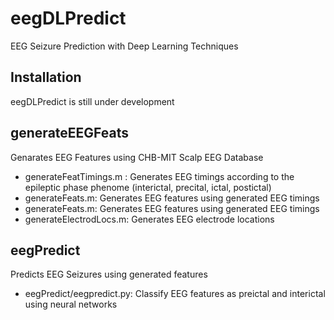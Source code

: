 # eegDLPredict
EEG Seizure Prediction with Deep Learning Techniques

## Installation
eegDLPredict  is still under development

## generateEEGFeats 
Genarates EEG Features using CHB-MIT Scalp EEG Database
- generateFeatTimings.m : Generates EEG timings according to the epileptic phase phenome (interictal, precital, ictal, postictal)
- generateFeats.m: Generates EEG features using generated EEG timings
- generateFeats.m: Generates EEG features using generated EEG timings
- generateElectrodLocs.m: Generates EEG electrode locations

## eegPredict
Predicts EEG Seizures using generated features
- eegPredict/eegpredict.py: Classify EEG features as preictal and interictal using neural networks
